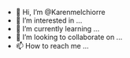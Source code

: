 - 👋 Hi, I’m @Karenmelchiorre
- 👀 I’m interested in ...
- 🌱 I’m currently learning ...
- 💞️ I’m looking to collaborate on ...
- 📫 How to reach me ...

<!---
Karenmelchiorre/Karenmelchiorre is a ✨ special ✨ repository because its `README.md` (this file) appears on your GitHub profile.
You can click the Preview link to take a look at your changes.
--->
